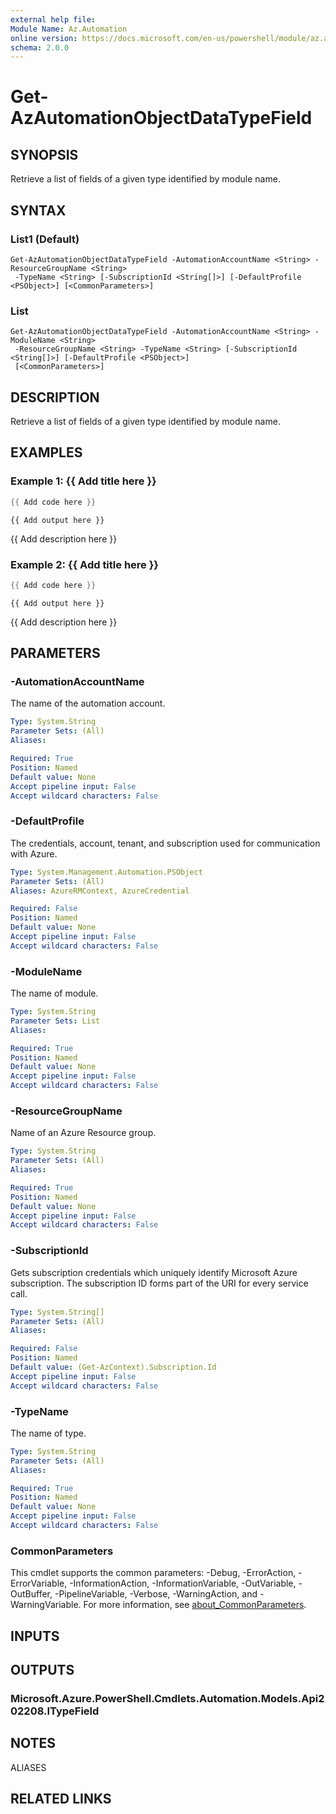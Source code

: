 ```yaml
---
external help file:
Module Name: Az.Automation
online version: https://docs.microsoft.com/en-us/powershell/module/az.automation/get-azautomationobjectdatatypefield
schema: 2.0.0
---
```


# Get-AzAutomationObjectDataTypeField

## SYNOPSIS
Retrieve a list of fields of a given type identified by module name.

## SYNTAX

### List1 (Default)
```
Get-AzAutomationObjectDataTypeField -AutomationAccountName <String> -ResourceGroupName <String>
 -TypeName <String> [-SubscriptionId <String[]>] [-DefaultProfile <PSObject>] [<CommonParameters>]
```

### List
```
Get-AzAutomationObjectDataTypeField -AutomationAccountName <String> -ModuleName <String>
 -ResourceGroupName <String> -TypeName <String> [-SubscriptionId <String[]>] [-DefaultProfile <PSObject>]
 [<CommonParameters>]
```

## DESCRIPTION
Retrieve a list of fields of a given type identified by module name.

## EXAMPLES

### Example 1: {{ Add title here }}
```powershell
{{ Add code here }}
```

```output
{{ Add output here }}
```

{{ Add description here }}

### Example 2: {{ Add title here }}
```powershell
{{ Add code here }}
```

```output
{{ Add output here }}
```

{{ Add description here }}

## PARAMETERS

### -AutomationAccountName
The name of the automation account.

```yaml
Type: System.String
Parameter Sets: (All)
Aliases:

Required: True
Position: Named
Default value: None
Accept pipeline input: False
Accept wildcard characters: False
```

### -DefaultProfile
The credentials, account, tenant, and subscription used for communication with Azure.

```yaml
Type: System.Management.Automation.PSObject
Parameter Sets: (All)
Aliases: AzureRMContext, AzureCredential

Required: False
Position: Named
Default value: None
Accept pipeline input: False
Accept wildcard characters: False
```

### -ModuleName
The name of module.

```yaml
Type: System.String
Parameter Sets: List
Aliases:

Required: True
Position: Named
Default value: None
Accept pipeline input: False
Accept wildcard characters: False
```

### -ResourceGroupName
Name of an Azure Resource group.

```yaml
Type: System.String
Parameter Sets: (All)
Aliases:

Required: True
Position: Named
Default value: None
Accept pipeline input: False
Accept wildcard characters: False
```

### -SubscriptionId
Gets subscription credentials which uniquely identify Microsoft Azure subscription.
The subscription ID forms part of the URI for every service call.

```yaml
Type: System.String[]
Parameter Sets: (All)
Aliases:

Required: False
Position: Named
Default value: (Get-AzContext).Subscription.Id
Accept pipeline input: False
Accept wildcard characters: False
```

### -TypeName
The name of type.

```yaml
Type: System.String
Parameter Sets: (All)
Aliases:

Required: True
Position: Named
Default value: None
Accept pipeline input: False
Accept wildcard characters: False
```

### CommonParameters
This cmdlet supports the common parameters: -Debug, -ErrorAction, -ErrorVariable, -InformationAction, -InformationVariable, -OutVariable, -OutBuffer, -PipelineVariable, -Verbose, -WarningAction, and -WarningVariable. For more information, see [about_CommonParameters](http://go.microsoft.com/fwlink/?LinkID=113216).

## INPUTS

## OUTPUTS

### Microsoft.Azure.PowerShell.Cmdlets.Automation.Models.Api202208.ITypeField

## NOTES

ALIASES

## RELATED LINKS

